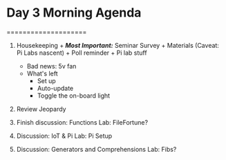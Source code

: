# Day 3 Morning Agenda
====================
  1. Housekeeping
    + ***Most Important:*** Seminar Survey 
    + Materials (Caveat: Pi Labs nascent)
    + Poll reminder
    + Pi lab stuff
       * Bad news: 5v fan
       * What's left
         - Set up
         - Auto-update
         - Toggle the on-board light

  2. Review Jeopardy

  3. Finish discussion: Functions
     Lab: FileFortune?

  4. Discussion: IoT & Pi
     Lab: Pi Setup

  5. Discussion: Generators and Comprehensions
     Lab: Fibs?




